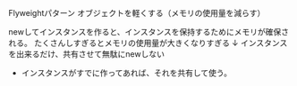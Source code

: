 Flyweightパターン
オブジェクトを軽くする（メモリの使用量を減らす）

newしてインスタンスを作ると、インスタンスを保持するためにメモリが確保される。
たくさんしすぎるとメモリの使用量が大きくなりすぎる
↓
インスタンスを出来るだけ、共有させて無駄にnewしない
- インスタンスがすでに作ってあれば、それを共有して使う。

